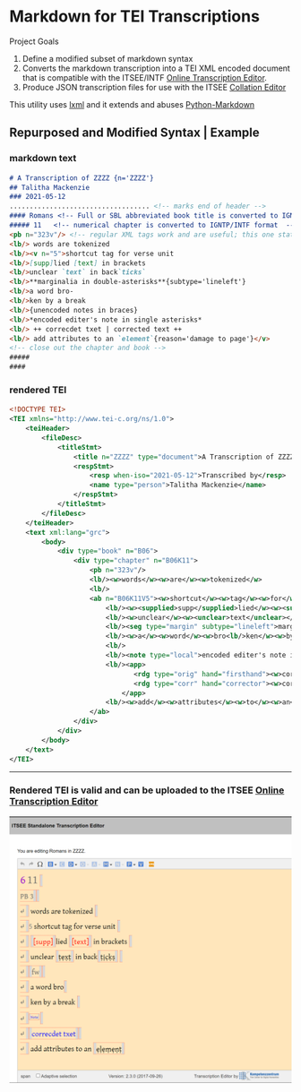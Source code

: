 # Markdown for TEI Transcriptions

Project Goals
1. Define a modified subset of markdown syntax
2. Converts the markdown transcription into a TEI XML encoded document that is compatible with the ITSEE/INTF [Online Transcription Editor](https://itsee-wce.birmingham.ac.uk/ote/transcriptiontool).
3. Produce JSON transcription files for use with the ITSEE [Collation Editor](https://github.com/itsee-birmingham/standalone_collation_editor)

This utility uses [lxml](https://pypi.org/project/lxml/) and it extends and abuses [Python-Markdown](https://pypi.org/project/Markdown/)

## Repurposed and Modified Syntax | Example
### markdown text
```markdown
# A Transcription of ZZZZ {n='ZZZZ'}
## Talitha Mackenzie
### 2021-05-12
................................... <!-- marks end of header -->
#### Romans <!-- Full or SBL abbreviated book title is converted to IGNTP/INTF format  -->
##### 11   <!-- numerical chapter is converted to IGNTP/INTF format  -->
<pb n="323v"/> <!-- regular XML tags work and are useful; this one states the folio and side --> 
<lb/> words are tokenized
<lb/><v n="5">shortcut tag for verse unit
<lb/>[supp]lied [text] in brackets
<lb/>unclear `text` in back`ticks`
<lb/>**marginalia in double-asterisks**{subtype='lineleft'}
<lb/>a word bro-
<lb/>ken by a break
<lb/>{unencoded notes in braces}
<lb/>*encoded editer's note in single asterisks*
<lb/> ++ correcdet txet | corrected text ++
<lb/> add attributes to an `element`{reason='damage to page'}</v>
<!-- close out the chapter and book -->
#####
####
```
### rendered TEI
```xml
<!DOCTYPE TEI>
<TEI xmlns="http://www.tei-c.org/ns/1.0">
    <teiHeader>
        <fileDesc>
            <titleStmt>
                <title n="ZZZZ" type="document">A Transcription of ZZZZ</title>
                <respStmt>
                    <resp when-iso="2021-05-12">Transcribed by</resp>
                    <name type="person">Talitha Mackenzie</name>
                </respStmt>
            </titleStmt>
        </fileDesc>
    </teiHeader>
    <text xml:lang="grc">
        <body>
            <div type="book" n="B06">
                <div type="chapter" n="B06K11">
                    <pb n="323v"/>
                    <lb/><w>words</w><w>are</w><w>tokenized</w>
                    <lb/>
                    <ab n="B06K11V5"><w>shortcut</w><w>tag</w><w>for</w><w>verse</w><w>unit</w>
                        <lb/><w><supplied>supp</supplied>lied</w><w><supplied>text</supplied></w><w>in</w><w>brackets</w>
                        <lb/><w>unclear</w><w><unclear>text</unclear></w><w>in</w><w>back<unclear>ticks</unclear></w>
                        <lb/><seg type="margin" subtype="lineleft">marginalia in double-asterisks</seg>
                        <lb/><w>a</w><w>word</w><w>bro<lb/>ken</w><w>by</w><w>a</w>break
                        <lb/>
                        <lb/><note type="local">encoded editer's note in single asterisks</note>
                        <lb/><app>
                               <rdg type="orig" hand="firsthand"><w>correcdet</w><w>txet</w></rdg>
                               <rdg type="corr" hand="corrector"><w>corrected</w><w>text</w></rdg>
                            </app>
                        <lb/><w>add</w><w>attributes</w><w>to</w><w>an</w><w><unclear reason="damage to page">element</unclear></w>
                    </ab>
                </div>
            </div>
        </body>
    </text>
</TEI>
```
________________
### Rendered TEI is valid and can be uploaded to the ITSEE [Online Transcription Editor](https://itsee-wce.birmingham.ac.uk/ote/transcriptiontool)
![itsee online transcription editor screenshot](images/example_file_in_itsee_ote.png)
